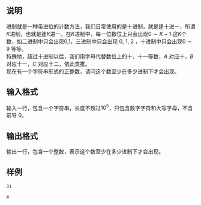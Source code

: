 <h2>说明</h2>

进制就是一种带进位的计数方法，我们日常使用的是十进制，就是逢十进一，所谓$K$进制，也就是逢$K$进一。在$K$进制中，每一位数位上只会出现$0 \sim K−1$ 这$K$个数，如二进制中只会出现$0$&#44;$1$，三进制中只会出现 $0$&#44; $1$&#44; $2$ ，十进制中只会出现$0 \sim 9$ 等等。<br />
特殊地，超过十进制以后，我们用字母代替数位上的十、十一等数，$A$ 对应十，$B$ 对应十一，$C$ 对应十二，依此类推。<br />
现在有一个字符串形式的正整数，请问这个数至少在多少进制下才会出现。
<h2>输入格式</h2>

输入一行，包含一个字符串，长度不超过$10^5$，只包含数字字符和大写字母，不含前导 $0$。

<h2>输出格式</h2>

输出一行，包含一个整数，表示这个数至少在多少进制下才会出现。

<h2>样例</h2>
<pre><code class="language-input1">31</code></pre><pre><code class="language-output1">4</code></pre>

